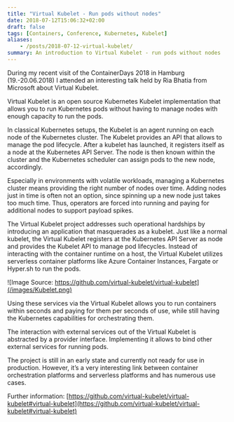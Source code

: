 ```yaml
---
title: "Virtual Kubelet - Run pods without nodes"
date: 2018-07-12T15:06:32+02:00
draft: false
tags: [Containers, Conference, Kubernetes, Kubelet]
aliases:
    - /posts/2018-07-12-virtual-kubelet/
summary: An introduction to Virtual Kubelet - run pods without nodes
---
```

During my recent visit of the ContainerDays 2018 in Hamburg (19.-20.06.2018) I attended an interesting talk held by Ria Bhatia from Microsoft about Virtual Kubelet.

Virtual Kubelet is an open source Kubernetes Kubelet implementation that allows you to run Kubernetes pods without having to manage nodes with enough capacity to run the pods.

In classical Kubernetes setups, the Kubelet is an agent running on each node of the Kubernetes cluster. The Kubelet provides an API that allows to manage the pod lifecycle. After a kubelet has launched, it registers itself as a node at the Kubernetes API Server. The node is then known within the cluster and the Kubernetes scheduler can assign pods to the new node, accordingly.

Especially in environments with volatile workloads, managing a Kubernetes cluster means providing the right number of nodes over time. Adding nodes just in time is often not an option, since spinning up a new node just takes too much time. Thus, operators are forced into running and paying for additional nodes to support payload spikes.

The Virtual Kubelet project addresses such operational hardships by introducing an application that masquerades as a kubelet. Just like a normal kubelet, the Virtual Kubelet registers at the Kubernetes API Server as node and provides the Kubelet API to manage pod lifecycles. Instead of interacting with the container runtime on a host, the Virtual Kubelet utilizes serverless container platforms like Azure Container Instances, Fargate or Hyper.sh to run the pods.

![Image Source: https://github.com/virtual-kubelet/virtual-kubelet](/images/Kubelet.png)

Using these services via the Virtual Kubelet allows you to run containers within seconds and paying for them per seconds of use, while still having the Kubernetes capabilities for orchestrating them.

The interaction with external services out of the Virtual Kubelet is abstracted by a provider interface. Implementing it allows to bind other external services for running pods.

The project is still in an early state and currently not ready for use in production. However, it’s a very interesting link between container orchestration platforms and serverless platforms and has numerous use cases.

Further information: [https://github.com/virtual-kubelet/virtual-kubelet#virtual-kubelet](https://github.com/virtual-kubelet/virtual-kubelet#virtual-kubelet)